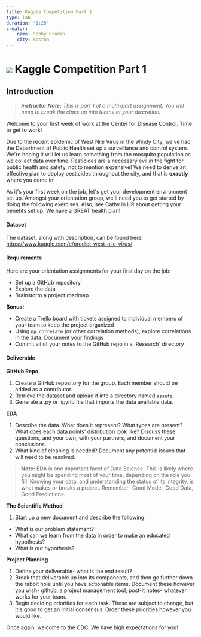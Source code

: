 ```yaml
---
title: Kaggle Competition Part 1
type: lab
duration: "1:25"
creator:
    name: Robby Grodin
    city: Boston
---
```


# ![](https://ga-dash.s3.amazonaws.com/production/assets/logo-9f88ae6c9c3871690e33280fcf557f33.png) Kaggle Competition Part 1

## Introduction

> ***Instructor Note:*** _This is part 1 of a multi-part assignment. You will need to break the class up into teams at your discretion._

Welcome to your first week of work at the Center for Disease Control. Time to get to work!

Due to the recent epidemic of West Nile Virus in the Windy City, we've had the Department of Public Health set up a surveillance and control system. We're hoping it will let us learn something from the mosquito population as we collect data over time. Pesticides are a necessary evil in the fight for public health and safety, not to mention expensive! We need to derive an effective plan to deploy pesticides throughout the city, and that is **exactly** where you come in!

As it's your first week on the job, let's get your development environment set up. Amongst your orientation group, we'll need you to get started by doing the following exercises. Also, see Cathy in HR about getting your benefits set up. We have a GREAT health plan!


#### Dataset

The dataset, along with description, can be found here: https://www.kaggle.com/c/predict-west-nile-virus/


#### Requirements

Here are your orientation assignments for your first day on the job:
- Set up a GitHub repository
- Explore the data
- Brainstorm a project roadmap

**Bonus:**
- Create a Trello board with tickets assigned to individual members of your team to keep the project organized
- Using `np.correlate` (or other correlation methods), explore correlations in the data. Document your findings
- Commit all of your notes to the GitHub repo in a 'Research' directory

#### Deliverable

**GitHub Repo**

1. Create a GitHub repository for the group. Each member should be added as a contributor.
2. Retrieve the dataset and upload it into a directory named `assets`.
3. Generate a .py or .ipynb file that imports the data available data.

**EDA**

1. Describe the data. What does it represent? What types are present? What does each data points' distribution look like? Discuss these questions, and your own, with your partners, and document your conclusions.
2. What kind of cleaning is needed? Document any potential issues that will need to be resolved.

> **Note:** EDA is one important facet of Data Science. This is likely where you might be spending most of your time, depending on the role you fill. Knowing your data, and understanding the status of its integrity, is what makes or breaks a project. Remember- Good Model, Good Data, Good Predictions.

**The Scientific Method**

1. Start up a new document and describe the following:
  * What is our problem statement?
  * What can we learn from the data in order to make an educated hypothesis?
  * What is our hypothesis?

**Project Planning**

1. Define your deliverable- what is the end result?
2. Break that deliverable up into its components, and then go further down the rabbit hole until you have actionable items. Document these however you wish- github, a project management tool, post-it notes- whatever works for your team.
3. Begin deciding priorities for each task. These are subject to change, but it's good to get an initial consensus. Order these priorities however you would like.

Once again, welcome to the CDC. We have high expectations for you!

